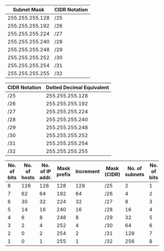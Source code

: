 | Subnet Mask         | CIDR Notation |
|---------------------|----------------|
| 255.255.255.128     | /25            |
| 255.255.255.192     | /26            |
| 255.255.255.224     | /27            |
| 255.255.255.240     | /28            |
| 255.255.255.248     | /29            |
| 255.255.255.252     | /30            |
| 255.255.255.254     | /31            |
| 255.255.255.255     | /32            |

| CIDR Notation | Dotted Decimal Equivalent |
|---------------|----------------------------|
| /25           | 255.255.255.128            |
| /26           | 255.255.255.192            |
| /27           | 255.255.255.224            |
| /28           | 255.255.255.240            |
| /29           | 255.255.255.248            |
| /30           | 255.255.255.252            |
| /31           | 255.255.255.254            |
| /32           | 255.255.255.255            |

| No. of bits | No. of hosts | No. of IP addr. | Mask prefix | Increment | Mask (CIDR) | No. of subnets | No. of bits |
| ----------- | ------------ | --------------- | ----------- | --------- | ----------- | -------------- | ----------- |
| 8           | 126          | 128             | 128         | 128       | /25         | 2              | 1           |
| 7           | 62           | 64              | 192         | 64        | /26         | 4              | 2           |
| 6           | 30           | 32              | 224         | 32        | /27         | 8              | 3           |
| 5           | 14           | 16              | 240         | 16        | /28         | 16             | 4           |
| 4           | 6            | 8               | 248         | 8         | /29         | 32             | 5           |
| 3           | 2            | 4               | 252         | 4         | /30         | 64             | 6           |
| 2           | 0            | 2               | 254         | 2         | /31         | 128            | 7           |
| 1           | 0            | 1               | 255         | 1         | /32         | 256            | 8           |
